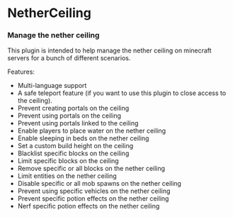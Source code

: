 # NetherCeiling

### Manage the nether ceiling

This plugin is intended to help manage the nether ceiling on minecraft servers for a bunch of different scenarios.

Features:
- Multi-language support
- A safe teleport feature (if you want to use this plugin to close access to the ceiling).
- Prevent creating portals on the ceiling
- Prevent using portals on the ceiling
- Prevent using portals linked to the ceiling
- Enable players to place water on the nether ceiling
- Enable sleeping in beds on the nether ceiling
- Set a custom build height on the ceiling
- Blacklist specific blocks on the ceiling
- Limit specific blocks on the ceiling
- Remove specific or all blocks on the nether ceiling
- Limit entities on the nether ceiling
- Disable specific or all mob spawns on the nether ceiling
- Prevent using specific vehicles on the nether ceiling
- Prevent specific potion effects on the nether ceiling
- Nerf specific potion effects on the nether ceiling
